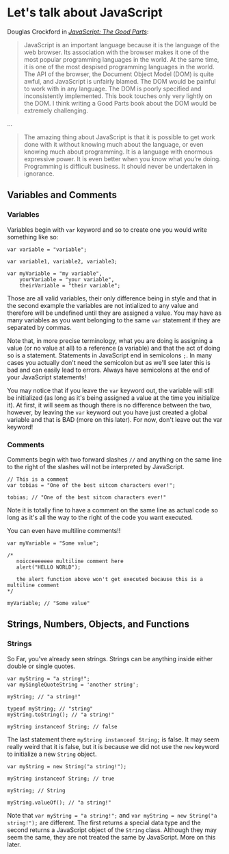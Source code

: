 Let's talk about JavaScript
===========================

Douglas Crockford in [*JavaScript: The Good Parts*](http://shop.oreilly.com/product/9780596517748.do):

> JavaScript is an important language because it is the language of the web browser. Its association with the browser makes it one of the
> most popular programming languages in the world. At the same time, it is one of the most despised programming languages in the world. The API
> of the browser, the Document Object Model (DOM) is quite awful, and JavaScript is unfairly blamed. The DOM would be painful to work with in
> any language. The DOM is poorly specified and inconsistently implemented. This book touches only very lightly on the DOM. I think writing a
> Good Parts book about the DOM would be extremely challenging.

...

> The amazing thing about JavaScript is that it is possible to get work done with it without knowing much about the language, or
> even knowing much about programming. It is a language with enormous expressive power. It is even better when you know what you’re
> doing. Programming is difficult business. It should never be undertaken in ignorance.




Variables and Comments
----------------------

### Variables

Variables begin with `var` keyword and so to create one you would write something like so:

    var variable = "variable";

    var variable1, variable2, variable3;

    var myVariable = "my variable",
        yourVariable = "your variable",
        theirVariable = "their variable";

Those are all valid variables, their only difference being in style and that in the second example the variables are not intialized to
any value and therefore will be undefined until they are assigned a value. You may have as many variables as you want belonging to the same `var` statement if they are separated by commas.

Note that, in more precise terminology, what you are doing is assigning a value (or no value at all) to a reference (a variable) and that the act of doing so is a statement. Statements in JavaScript end in semicolons `;`. In many cases you actually don't need the semicolon but as we'll see later this is bad and can easily lead to errors. Always have semicolons at the end of your JavaScript statements!

You may notice that if you leave the `var` keyword out, the variable will still be initialized (as long as it's being assigned a value at the
time you initialize it). At first, it will seem as though there is no difference between the two, however, by leaving the `var` keyword out you have just created a global variable and that is BAD (more on this later). For now, don't leave out the var keyword!


### Comments

Comments begin with two forward slashes `//` and anything on the same line to the right of the slashes will not be interpreted by JavaScript.

    // This is a comment
    var tobias = "One of the best sitcom characters ever!";

    tobias; // "One of the best sitcom characters ever!"

Note it is totally fine to have a comment on the same line as actual code so long as it's all the way to the right of the code you want executed.

You can even have multiline comments!!

    var myVariable = "Some value";

    /*
       noicceeeeeee multiline comment here
       alert("HELLO WORLD");

       the alert function above won't get executed because this is a multiline comment
    */

    myVariable; // "Some value"




Strings, Numbers, Objects, and Functions
----------------------------------------

### Strings

So Far, you've already seen strings. Strings can be anything inside either double or single quotes.

    var myString = "a string!";
    var mySingleQuoteString = 'another string';

    myString; // "a string!"

    typeof myString; // "string"
    myString.toString(); // "a string!"

    myString instanceof String; // false

The last statement there `myString instanceof String;` is false. It may seem really weird that it is false, but it is because we did not use the `new` keyword to initialize a new `String` object.

    var myString = new String("a string!");

    myString instanceof String; // true

    myString; // String

    myString.valueOf(); // "a string!"

Note that `var myString = "a string!";` and `var myString = new String("a string!");` are different. The first returns a special data type and the second returns a JavaScript object of the `String` class. Although they may seem the same, they are not treated the same by JavaScript. More on this later.







